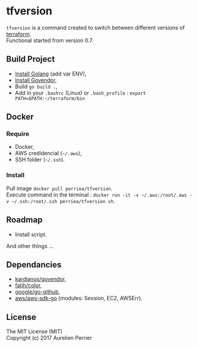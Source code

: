 # tfversion

`tfversion` is a command created to switch between different versions of [terraform](https://www.terraform.io).   
Functional started from version 0.7.

## Build Project

- [Install Golang](https://golang.org/doc/install) (add var ENV),
- [Install Govendor](https://github.com/kardianos/govendor),
- Build `go build .`,
- Add in your `.bashrc` (Linux) or `.bash_profile` : `export PATH=$PATH:~/terraform/bin`

## Docker

### Require

- Docker,
- AWS credidencial (`~/.aws`),
- SSH folder (`~/.ssh`).

### Install

Pull image `docker pull perriea/tfversion`.   
Execute command in the terminal : `docker run -it -v ~/.aws:/root/.aws -v ~/.ssh:/root/.ssh perriea/tfversion sh`.   

## Roadmap

- Install script.

And other things ...

## Dependancies

- [kardianos/govendor](https://github.com/kardianos/govendor),
- [fatih/color](https://github.com/fatih/color),
- [google/go-github](https://github.com/google/go-github),
- [aws/aws-sdk-go](https://github.com/aws/aws-sdk-go) (modules: Session, EC2, AWSErr).

## License

The MIT License (MIT)   
Copyright (c) 2017 Aurelien Perrier

